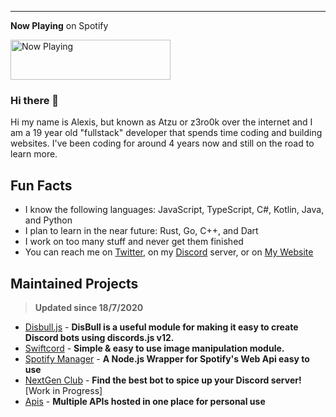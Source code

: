 ---

**Now Playing** on Spotify

<a href="https://spotify.atzu.xyz/now-playing?open">
    <img src="https://spotify.atzu.xyz/now-playing" width="256" height="64" alt="Now Playing">
</a>

### Hi there 👋

Hi my name is Alexis, but known as Atzu or z3ro0k over the internet and I am a 19 year old "fullstack" developer that spends time coding and building websites. 
I've been coding for around 4 years now and still on the road to learn more.

## Fun Facts
- I know the following languages: JavaScript, TypeScript, C#, Kotlin, Java, and Python
- I plan to learn in the near future: Rust, Go, C++, and Dart
- I work on too many stuff and never get them finished
- You can reach me on [Twitter](https://twitter.com/MrAzurnex), on my [Discord](https://discord.gg/q99CQEP) server, or on [My Website](https://atzu.xyz)


## Maintained Projects
> **Updated since 18/7/2020**

- [Disbull.js](https://www.npmjs.com/package/disbull.js) - **DisBull is a useful module for making it easy to create Discord bots using discords.js v12.**
- [Swiftcord](https://www.npmjs.com/package/swiftcord) - **Simple & easy to use image manipulation module.**
- [Spotify Manager](https://www.npmjs.com/package/spotify-manager) - **A Node.js Wrapper for Spotify's Web Api easy to use**
- [NextGen Club](https://bots.nextgenteam.xyz/) - **Find the best bot to spice up your Discord server!** [Work in Progress]
- [Apis](https://apis.atzu.xyz/) - **Multiple APIs hosted in one place for personal use**
